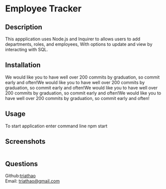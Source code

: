 # Employee Tracker

## Description

This appplication uses Node.js and Inquirer to allows users to add departments, roles, and employees, With options to update and view by interacting with SQL.


## Installation

We would like you to have well over 200 commits by graduation, so commit early and often!We would like you to have well over 200 commits by graduation, so commit early and often!We would like you to have well over 200 commits by graduation, so commit early and often!We would like you to have well over 200 commits by graduation, so commit early and often!

## Usage

To start application enter command line npm start

## Screenshots

<img src="" alt="">


## Questions

Github:<a href="https://github.com/triathao">triathao</a> <br>
Email: <a href="triathao@gmail.com">triathao@gmail.com</a>

